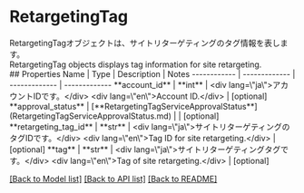 # RetargetingTag

<div lang=\"ja\">RetargetingTagオブジェクトは、サイトリターゲティングのタグ情報を表します。</div> <div lang=\"en\">RetargetingTag objects displays tag information for site retargeting.</div> 
## Properties
Name | Type | Description | Notes
------------ | ------------- | ------------- | -------------
**account_id** | **int** | &lt;div lang&#x3D;\&quot;ja\&quot;&gt;アカウントIDです。&lt;/div&gt; &lt;div lang&#x3D;\&quot;en\&quot;&gt;Account ID.&lt;/div&gt;  | [optional] 
**approval_status** | [**RetargetingTagServiceApprovalStatus**](RetargetingTagServiceApprovalStatus.md) |  | [optional] 
**retargeting_tag_id** | **str** | &lt;div lang&#x3D;\&quot;ja\&quot;&gt;サイトリターゲティングのタグIDです。&lt;/div&gt; &lt;div lang&#x3D;\&quot;en\&quot;&gt;Tag ID for site retargeting.&lt;/div&gt;  | [optional] 
**tag** | **str** | &lt;div lang&#x3D;\&quot;ja\&quot;&gt;サイトリターゲティングタグです。&lt;/div&gt; &lt;div lang&#x3D;\&quot;en\&quot;&gt;Tag of site retargeting.&lt;/div&gt;  | [optional] 

[[Back to Model list]](../README.md#documentation-for-models) [[Back to API list]](../README.md#documentation-for-api-endpoints) [[Back to README]](../README.md)


